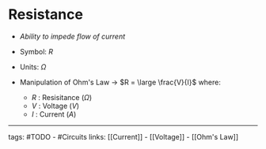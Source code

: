 # Resistance
- *Ability to impede flow of current*
- Symbol: $R$
- Units: $\Omega$


- Manipulation of Ohm's Law -> $R = \large \frac{V}{I}$ where:
	- $R$ : Resisitance ($\Omega$)
	- $V$ : Voltage ($V$)
	- $I$ : Current ($A$)

---
tags: #TODO - #Circuits 
links: [[Current]] - [[Voltage]] - [[Ohm's Law]]